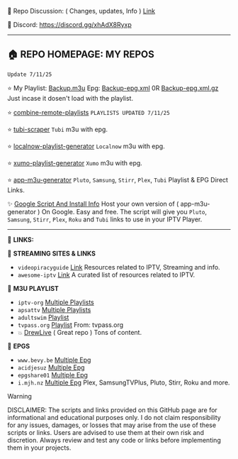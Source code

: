 📌 Repo Discussion: ( Changes, updates, Info ) [Link](https://github.com/BuddyChewChew/My-Streams/issues/5)

📌 Discord: https://discord.gg/xhAdX8Ryxp

---------------------------------------------

## 🏠 REPO HOMEPAGE: MY REPOS

`Update 7/11/25`

⭐ My Playlist: [Backup.m3u](https://raw.githubusercontent.com/BuddyChewChew/My-Streams/refs/heads/main/Backup.m3u)  Epg: [Backup-epg.xml](https://raw.githubusercontent.com/BuddyChewChew/My-Streams/refs/heads/main/epgs/Backup-epg.xml) 0R [Backup-epg.xml.gz](https://github.com/BuddyChewChew/My-Streams/raw/refs/heads/main/epgs/Backup-epg.xml.gz) Just incase it dosen't load with the playlist.

⭐ [combine-remote-playlists](https://github.com/BuddyChewChew/combine-remote-playlists) `PLAYLISTS UPDATED 7/11/25`

⭐ [tubi-scraper](https://github.com/BuddyChewChew/tubi-scraper) `Tubi` m3u with epg.

⭐ [localnow-playlist-generator](https://github.com/BuddyChewChew/localnow-playlist-generator) `Localnow` m3u with epg.

⭐ [xumo-playlist-generator](https://github.com/BuddyChewChew/xumo-playlist-generator) `Xumo` m3u with epg.

⭐ [app-m3u-generator](https://github.com/BuddyChewChew/app-m3u-generator) `Pluto`, `Samsung`, `Stirr`, `Plex`, `Tubi` Playlist & EPG Direct Links.

✨ <a href="https://github.com/BuddyChewChew/My-Streams/tree/main/Google%20Script%20And%20Install%20Info" target="_blank">Google Script And Install Info</a> Host your own version of ( app-m3u-generator ) On Google. Easy and free. The script will give you `Pluto`, `Samsung`, `Stirr`, `Plex`, `Roku` and `Tubi` links to use in your IPTV Player.

---------------------------------------------

🔗 **LINKS:**

🔵 **STREAMING SITES & LINKS**
- `videopiracyguide` [Link](https://fmhy.pages.dev/videopiracyguide#live-tv--sports) Resources related to IPTV, Streaming and info.
- `awesome-iptv` [Link](https://github.com/iptv-org/awesome-iptv) A curated list of resources related to IPTV.

🔵 **M3U PLAYLIST**
- `iptv-org` [Multiple Playlists](https://github.com/iptv-org/iptv)
- `apsattv` [Multiple Playlists](https://apsattv.com/streams.html)
- `adultswim` [Playlist](https://raw.githubusercontent.com/iptv-org/iptv/refs/heads/master/streams/us_adultswim.m3u)
- `tvpass.org` [Playlist](https://tvpass.org/playlist/m3u) From: tvpass.org
- `💥` [DrewLive](https://github.com/Drewski2423/DrewLive) ( Great repo ) Tons of content.

🔵 **EPGS**
- `www.bevy.be` [Multiple Epg](https://www.bevy.be/epg-guide/)
- `acidjesuz` [Multiple Epg](https://github.com/acidjesuz/EPGTalk)
- `epgshare01` [Multiple Epg](https://epgshare01.online/epgshare01)
- `i.mjh.nz` [Multiple Epg](https://github.com/matthuisman/i.mjh.nz/) Plex, SamsungTVPlus, Pluto, Stirr, Roku and more.

> [!WARNING]
> DISCLAIMER: The scripts and links provided on this GitHub page are for informational and educational purposes only. I do not claim responsibility for any issues, damages, or losses that may arise from the use of these scripts or links. Users are advised to use them at their own risk and discretion. Always review and test any code or links before implementing them in your projects.


